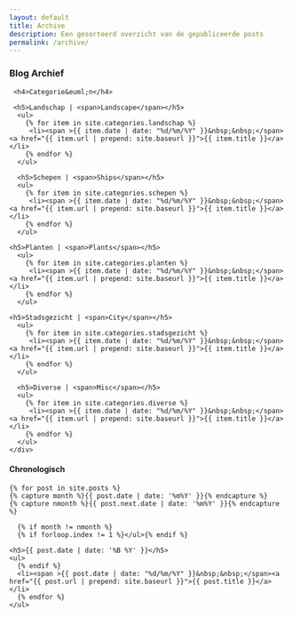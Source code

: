 ```yaml
---
layout: default
title: Archive
description: Een gesorteerd overzicht van de gepubliceerde posts
permalink: /archive/
---
```


 <h3 class="text-center">Blog Archief</h3>

 <main id="archive">

  <div class="archive-box">

     <h4>Categorie&euml;n</h4>

     <h5>Landschap | <span>Landscape</span></h5>
      <ul>
        {% for item in site.categories.landschap %}
         <li><span >{{ item.date | date: "%d/%m/%Y" }}&nbsp;&nbsp;</span><a href="{{ item.url | prepend: site.baseurl }}">{{ item.title }}</a></li>  
        {% endfor %}     
      </ul>    

      <h5>Schepen | <span>Ships</span></h5>
      <ul>
        {% for item in site.categories.schepen %}
         <li><span >{{ item.date | date: "%d/%m/%Y" }}&nbsp;&nbsp;</span><a href="{{ item.url | prepend: site.baseurl }}">{{ item.title }}</a></li>  
        {% endfor %}     
      </ul>

    <h5>Planten | <span>Plants</span></h5>
      <ul>
        {% for item in site.categories.planten %}
         <li><span >{{ item.date | date: "%d/%m/%Y" }}&nbsp;&nbsp;</span><a href="{{ item.url | prepend: site.baseurl }}">{{ item.title }}</a></li>  
        {% endfor %}     
      </ul>

    <h5>Stadsgezicht | <span>City</span></h5>
      <ul>
        {% for item in site.categories.stadsgezicht %}
         <li><span >{{ item.date | date: "%d/%m/%Y" }}&nbsp;&nbsp;</span><a href="{{ item.url | prepend: site.baseurl }}">{{ item.title }}</a></li>  
        {% endfor %}     
      </ul>

      <h5>Diverse | <span>Misc</span></h5>
      <ul>
        {% for item in site.categories.diverse %}
         <li><span >{{ item.date | date: "%d/%m/%Y" }}&nbsp;&nbsp;</span><a href="{{ item.url | prepend: site.baseurl }}">{{ item.title }}</a></li>  
        {% endfor %}     
      </ul>
    </div>

  <div class="archive-box">

  <h4>Chronologisch</h4>

    {% for post in site.posts %}
    {% capture month %}{{ post.date | date: '%m%Y' }}{% endcapture %}
    {% capture nmonth %}{{ post.next.date | date: '%m%Y' }}{% endcapture %}

      {% if month != nmonth %}
      {% if forloop.index != 1 %}</ul>{% endif %}

    <h5>{{ post.date | date: '%B %Y' }}</h5>
    <ul>
      {% endif %}
      <li><span >{{ post.date | date: "%d/%m/%Y" }}&nbsp;&nbsp;</span><a href="{{ post.url | prepend: site.baseurl }}">{{ post.title }}</a></li>  
      {% endfor %}
    </ul>
  </div>

</main>
